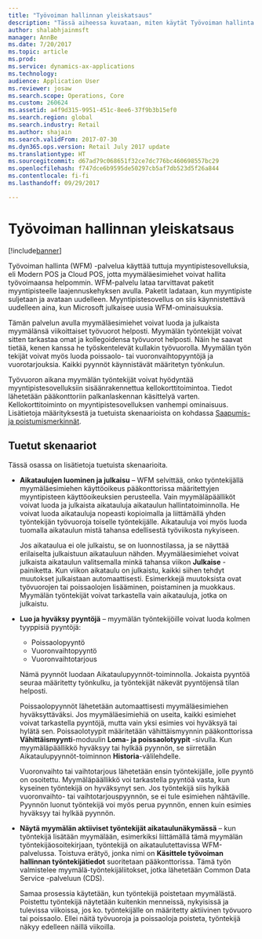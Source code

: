 ```yaml
---
title: "Työvoiman hallinnan yleiskatsaus"
description: "Tässä aiheessa kuvataan, miten käytät Työvoiman hallinta (WFM) -palvelua yhdessä tuttujen myyntipistesovellusten, Modern POS ja Cloud POS -sovellusten kanssa, jotta myymäläesimiehet voivat hallita työvoimaansa helpommin."
author: shalabhjainmsft
manager: AnnBe
ms.date: 7/20/2017
ms.topic: article
ms.prod: 
ms.service: dynamics-ax-applications
ms.technology: 
audience: Application User
ms.reviewer: josaw
ms.search.scope: Operations, Core
ms.custom: 260624
ms.assetid: a4f9d315-9951-451c-8ee6-37f9b3b15ef0
ms.search.region: global
ms.search.industry: Retail
ms.author: shajain
ms.search.validFrom: 2017-07-30
ms.dyn365.ops.version: Retail July 2017 update
ms.translationtype: HT
ms.sourcegitcommit: d67ad79c068651f32ce7dc776bc460698557bc29
ms.openlocfilehash: f747dce6b9595de50297cb5af7db523d5f26a844
ms.contentlocale: fi-fi
ms.lasthandoff: 09/29/2017

---
```


# <a name="workforce-management-overview"></a>Työvoiman hallinnan yleiskatsaus

[!include[banner](includes/banner.md)]
    
Työvoiman hallinta (WFM) -palvelua käyttää tuttuja myyntipistesovelluksia, eli Modern POS ja Cloud POS, jotta myymäläesimiehet voivat hallita työvoimaansa helpommin. WFM-palvelu lataa tarvittavat paketit myyntipisteelle laajennuskehyksen avulla. Paketit ladataan, kun myyntipiste suljetaan ja avataan uudelleen. Myyntipistesovellus on siis käynnistettävä uudelleen aina, kun Microsoft julkaisee uusia WFM-ominaisuuksia.

Tämän palvelun avulla myymäläesimiehet voivat luoda ja julkaista myymälänsä viikoittaiset työvuorot helposti. Myymälän työntekijät voivat sitten tarkastaa omat ja kollegoidensa työvuorot helposti. Näin he saavat tietää, kenen kanssa he työskentelevät kullakin työvuorolla. Myymälän työn tekijät voivat myös luoda poissaolo- tai vuoronvaihtopyyntöjä ja vuorotarjouksia. Kaikki pyynnöt käynnistävät määritetyn työnkulun.

Työvuoron aikana myymälän työntekijät voivat hyödyntää myyntipistesovelluksiin sisäänrakennettua kellokorttitoimintoa. Tiedot lähetetään pääkonttoriin palkanlaskennan käsittelyä varten. Kellokorttitoiminto on myyntipistesovelluksen vanhempi ominaisuus. Lisätietoja määrityksestä ja tuetuista skenaarioista on kohdassa [Saapumis- ja poistumismerkinnät](retail-time-attendance.md).

## <a name="supported-scenarios"></a>Tuetut skenaariot
Tässä osassa on lisätietoja tuetuista skenaarioita.

- **Aikataulujen luominen ja julkaisu** – WFM selvittää, onko työntekijällä myymäläesimiehen käyttöoikeus pääkonttorissa määritettyjen myyntipisteen käyttöoikeuksien perusteella. Vain myymäläpäälliköt voivat luoda ja julkaista aikatauluja aikataulun hallintatoiminnolla. He voivat luoda aikatauluja nopeasti kopioimalla ja liittämällä yhden työntekijän työvuoroja toiselle työntekijälle. Aikatauluja voi myös luoda tuomalla aikataulun mistä tahansa edellisestä työviikosta nykyiseen.

    Jos aikataulua ei ole julkaistu, se on luonnostilassa, ja se näyttää erilaiselta julkaistuun aikatauluun nähden. Myymäläesimiehet voivat julkaista aikataulun valitsemalla minkä tahansa viikon **Julkaise** -painiketta. Kun viikon aikataulu on julkaistu, kaikki siihen tehdyt muutokset julkaistaan automaattisesti. Esimerkkejä muutoksista ovat työvuorojen tai poissaolojen lisääminen, poistaminen ja muokkaus. Myymälän työntekijät voivat tarkastella vain aikatauluja, jotka on julkaistu.
    
- **Luo ja hyväksy pyyntöjä** – myymälän työntekijöille voivat luoda kolmen tyyppisiä pyyntöjä:

    - Poissaolopyyntö
    - Vuoronvaihtopyyntö
    - Vuoronvaihtotarjous

    Nämä pyynnöt luodaan Aikataulupyynnöt-toiminnolla. Jokaista pyyntöä seuraa määritetty työnkulku, ja työntekijät näkevät pyyntöjensä tilan helposti.
    
    Poissaolopyynnöt lähetetään automaattisesti myymäläesimiehen hyväksyttäväksi. Jos myymäläesimiehiä on useita, kaikki esimiehet voivat tarkastella pyyntöjä, mutta vain yksi esimies voi hyväksyä tai hylätä sen. Poissaolotyypit määritetään vähittäismyynnin pääkonttorissa **Vähittäismyynti**-moduulin **Loma- ja poissaolotyypit** -sivulla. Kun myymäläpäällikkö hyväksyy tai hylkää pyynnön, se siirretään Aikataulupyynnöt-toiminnon **Historia**-välilehdelle.
    
    Vuoronvaihto tai vaihtotarjous lähetetään ensin työntekijälle, jolle pyyntö on osoitettu. Myymäläpäällikkö voi tarkastella pyyntöä vasta, kun kyseinen työntekijä on hyväksynyt sen. Jos työntekijä siis hylkää vuoronvaihto- tai vaihtotarjouspyynnön, se ei tule esimiehen nähtäville. Pyynnön luonut työntekijä voi myös perua pyynnön, ennen kuin esimies hyväksyy tai hylkää pyynnön.

- **Näytä myymälän aktiiviset työntekijät aikataulunäkymässä** – kun työntekijä lisätään myymälään, esimerkiksi liittämällä tämä myymälän työntekijäosoitekirjaan, työntekijä on aikataulutettavissa WFM-palvelussa. Toistuva erätyö, jonka nimi on **Käsittele työvoiman hallinnan työntekijätiedot** suoritetaan pääkonttorissa. Tämä työn valmistelee myymälä-työntekijäliitokset, jotka lähetetään Common Data Service -palveluun (CDS).

    Samaa prosessia käytetään, kun työntekijä poistetaan myymälästä. Poistettu työntekijä näytetään kuitenkin menneissä, nykyisissä ja tulevissa viikoissa, jos ko. työntekijälle on määritetty aktiivinen työvuoro tai poissaolo. Ellei näitä työvuoroja ja poissaoloja poisteta, työntekijä näkyy edelleen näillä viikoilla.

